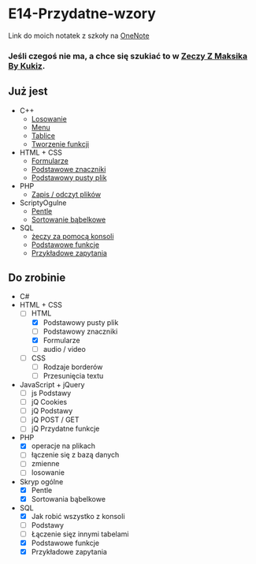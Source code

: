 # E14-Przydatne-wzory

Link do moich notatek z szkoły na [OneNote](https://1drv.ms/o/s!AmDkWpQlkhSEhrFVGxbvrhM-dxhn0Q)

### Jeśli czegoś nie ma, a chce się szukiać to w [Zeczy Z Maksika By Kukiz](ZeczyZMaksikaByKukiz).

## Już jest
* C++
    * [Losowanie](C++/Losowanie-liczb.md)
    * [Menu](C++/Menu.md)
    * [Tablice](C++/Tablice.md)
    * [Tworzenie funkcji](C++/Tworzenie-funkcji.md)
* HTML + CSS
    * [Formularze](HTML/formularze.html)
    * [Podstawowe znaczniki](HTML/podstawowe-znaczniki.html)
    * [Podstawowy pusty plik](HTML/podstawowy-pusty-plik.html)
* PHP
    * [Zapis / odczyt plików](PHP/ZapisDoPliu.php)
* ScriptyOgulne
    * [Pentle](ScriptyOgulne/pentle.php)
    * [Sortowanie bąbelkowe](ScriptyOgulne/sortowanieBabelkowe.php)
* SQL
    * [żeczy za pomocą konsoli](SQL/Jak-robić-wszystko-z-konsoli.md)
    * [Podstawowe funkcje](SQL/Funkcje.md)
    * [Przykładowe zapytania](SQL/przykładowe-zapytania.sql)


## Do zrobinie
* C#
* HTML + CSS
    * [ ] HTML
        * [x] Podstawowy pusty plik
        * [ ] Podstawowy znaczniki
        * [x] Formularze
        * [ ] audio / video
    * [ ] CSS
        * [ ] Rodzaje borderów
        * [ ] Przesunięcia textu
* JavaScript + jQuery
    * [ ] js Podstawy
    * [ ] jQ Cookies
    * [ ] jQ Podstawy
    * [ ] jQ POST / GET
    * [ ] jQ Przydatne funkcje
* PHP
    * [x] operacje na plikach
    * [ ] łączenie się z bazą danych
    * [ ] zmienne
    * [ ] losowanie
* Skryp ogólne
    * [x] Pentle
    * [x] Sortowania bąbelkowe
* SQL
    * [x] Jak robić wszystko z konsoli
    * [ ] Podstawy
    * [ ] Łączenie sięz innymi tabelami
    * [x] Podstawowe funkcje
    * [x] Przykładowe zapytania
